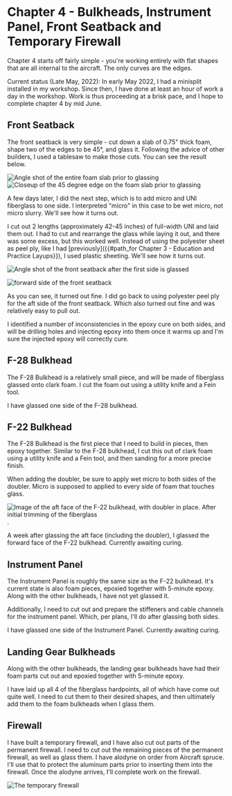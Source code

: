 # Chapter 4 - Bulkheads, Instrument Panel, Front Seatback and Temporary Firewall

Chapter 4 starts off fairly simple - you're working entirely with flat shapes that are all internal to the aircraft. The only curves are the edges.

Current status (Late May, 2022): In early May 2022, I had a minisplit installed in my workshop. Since then, I have done at least an hour of work a day in the workshop. Work is thus proceeding at a brisk pace, and I hope to complete chapter 4 by mid June.

## Front Seatback

The front seatback is very simple - cut down a slab of 0.75" thick foam, shape two of the edges to be 45°, and glass it. Following the advice of other builders, I used a tablesaw to make those cuts. You can see the result below.

![Angle shot of the entire foam slab prior to glassing](/assets/images/build_log/chapter_4/front_seatback_initial_1.jpg)
![Closeup of the 45 degree edge on the foam slab prior to glassing](/assets/images/build_log/chapter_4/front_seatback_initial_2.jpg)

A few days later, I did the next step, which is to add micro and UNI fiberglass to one side. I interpreted "micro" in this case to be wet micro, not micro slurry. We'll see how it turns out.

I cut out 2 lengths (approximately 42-45 inches) of full-width UNI and laid them out. I had to cut and rearrange the glass while laying it out, and there was some excess, but this worked well. Instead of using the polyester sheet as peel ply, like I had [previously]({{#path_for Chapter 3 - Education and Practice Layups}}), I used plastic sheeting. We'll see how it turns out.

![Angle shot of the front seatback after the first side is glassed](/assets/images/build_log/chapter_4/front_seatback_first_glassing.jpg)

![forward side of the front seatback](/assets/images/build_log/chapter_4/front_seatback_reclined.jpg)

As you can see, it turned out fine. I did go back to using polyester peel ply for the aft side of the front seatback. Which also turned out fine and was relatively easy to pull out.

I identified a number of inconsistencies in the epoxy cure on both sides, and will be drilling holes and injecting epoxy into them once it warms up and I'm sure the injected epoxy will correctly cure.

## F-28 Bulkhead

The F-28 Bulkhead is a relatively small piece, and will be made of fiberglass glassed onto clark foam. I cut the foam out using a utility knife and a Fein tool.

I have glassed one side of the F-28 bulkhead.

## F-22 Bulkhead

The F-28 Bulkhead is the first piece that I need to build in pieces, then epoxy together. Similar to the F-28 bulkhead, I cut this out of clark foam using a utility knife and a Fein tool, and then sanding for a more precise finish.

When adding the doubler, be sure to apply wet micro to both sides of the doubler. Micro is supposed to applied to every side of foam that touches glass.

![Image of the aft face of the F-22 bulkhead, with doubler in place. After initial trimming of the fiberglass](/assets/images/build_log/chapter_4/f22_aft.jpg).

A week after glassing the aft face (including the doubler), I glassed the forward face of the F-22 bulkhead. Currently awaiting curing.

## Instrument Panel

The Instrument Panel is roughly the same size as the F-22 bulkhead. It's current state is also foam pieces, epoxied together with 5-minute epoxy. Along with the other bulkheads, I have not yet glassed it.

Additionally, I need to cut out and prepare the stiffeners and cable channels for the instrument panel. Which, per plans, I'll do after glassing both sides.

I have glassed one side of the Instrument Panel. Currently awaiting curing.

## Landing Gear Bulkheads

Along with the other bulkheads, the landing gear bulkheads have had their foam parts cut out and epoxied together with 5-minute epoxy.

I have laid up all 4 of the fiberglass hardpoints, all of which have come out quite well. I need to cut them to their desired shapes, and then ultimately add them to the foam bulkheads when I glass them.

## Firewall

I have built a temporary firewall, and I have also cut out parts of the permanent firewall. I need to cut out the remaining pieces of the permanent firewall, as well as glass them. I have alodyne on order from Aircraft spruce. I'll use that to protect the aluminum parts prior to inserting them into the firewall. Once the alodyne arrives, I'll complete work on the firewall.

![The temporary firewall](/assets/images/build_log/chapter_4/temporary_firewall.jpg)

